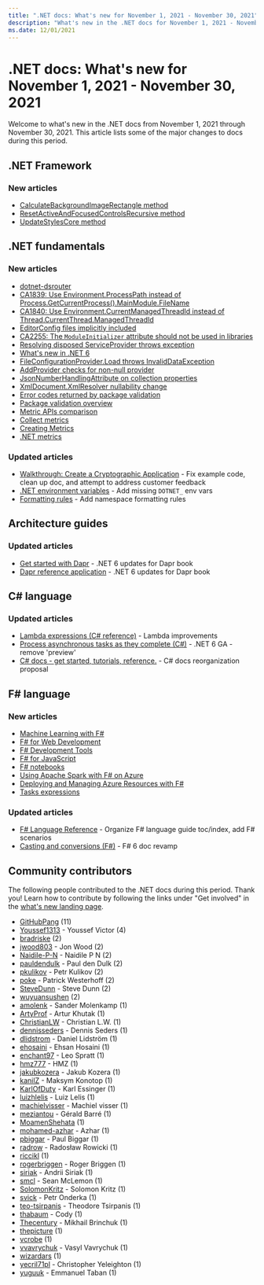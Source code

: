 ```yaml
---
title: ".NET docs: What's new for November 1, 2021 - November 30, 2021"
description: "What's new in the .NET docs for November 1, 2021 - November 30, 2021."
ms.date: 12/01/2021
---
```


# .NET docs: What's new for November 1, 2021 - November 30, 2021

Welcome to what's new in the .NET docs from November 1, 2021 through November 30, 2021. This article lists some of the major changes to docs during this period.

## .NET Framework

### New articles

- [CalculateBackgroundImageRectangle method](../framework/additional-apis/system-windows-forms/calculatebackgroundimagerectangle-method.md)
- [ResetActiveAndFocusedControlsRecursive method](../framework/additional-apis/system-windows-forms/resetactiveandfocusedcontrolsrecursive-method.md)
- [UpdateStylesCore method](../framework/additional-apis/system-windows-forms/updatestylescore-method.md)

## .NET fundamentals

### New articles

- [dotnet-dsrouter](../core/diagnostics/dotnet-dsrouter.md)
- [CA1839: Use Environment.ProcessPath instead of Process.GetCurrentProcess().MainModule.FileName](../fundamentals/code-analysis/quality-rules/ca1839.md)
- [CA1840: Use Environment.CurrentManagedThreadId instead of Thread.CurrentThread.ManagedThreadId](../fundamentals/code-analysis/quality-rules/ca1840.md)
- [EditorConfig files implicitly included](../core/compatibility/sdk/6.0/editorconfig-additional-files.md)
- [CA2255: The `ModuleInitializer` attribute should not be used in libraries](../fundamentals/code-analysis/quality-rules/ca2255.md)
- [Resolving disposed ServiceProvider throws exception](../core/compatibility/extensions/6.0/service-provider-disposed.md)
- [What's new in .NET 6](../core/whats-new/dotnet-6.md)
- [FileConfigurationProvider.Load throws InvalidDataException](../core/compatibility/extensions/6.0/filename-in-load-exception.md)
- [AddProvider checks for non-null provider](../core/compatibility/extensions/6.0/addprovider-null-check.md)
- [JsonNumberHandlingAttribute on collection properties](../core/compatibility/serialization/6.0/jsonnumberhandlingattribute-behavior.md)
- [XmlDocument.XmlResolver nullability change](../core/compatibility/core-libraries/6.0/xmlresolver-nullable.md)
- [Error codes returned by package validation](../fundamentals/package-validation/diagnostic-ids.md)
- [Package validation overview](../fundamentals/package-validation/overview.md)
- [Metric APIs comparison](../core/diagnostics/compare-metric-apis.md)
- [Collect metrics](../core/diagnostics/metrics-collection.md)
- [Creating Metrics](../core/diagnostics/metrics-instrumentation.md)
- [.NET metrics](../core/diagnostics/metrics.md)

### Updated articles

- [Walkthrough: Create a Cryptographic Application](../standard/security/walkthrough-creating-a-cryptographic-application.md) - Fix example code, clean up doc, and attempt to address customer feedback
- [.NET environment variables](../core/tools/dotnet-environment-variables.md) - Add missing `DOTNET_` env vars
- [Formatting rules](../fundamentals/code-analysis/style-rules/formatting-rules.md) - Add namespace formatting rules

## Architecture guides

### Updated articles

- [Get started with Dapr](../architecture/dapr-for-net-developers/getting-started.md) - .NET 6 updates for Dapr book
- [Dapr reference application](../architecture/dapr-for-net-developers/reference-application.md) - .NET 6 updates for Dapr book

## C# language

### Updated articles

- [Lambda expressions (C# reference)](../csharp/language-reference/operators/lambda-expressions.md) - Lambda improvements
- [Process asynchronous tasks as they complete (C#)](../csharp/programming-guide/concepts/async/start-multiple-async-tasks-and-process-them-as-they-complete.md) - .NET 6 GA - remove 'preview'
- [C# docs - get started, tutorials, reference.](../csharp/index.yml) - C# docs reorganization proposal

## F# language

### New articles

- [Machine Learning with F\#](../fsharp/scenarios/machine-learning.md)
- [F# for Web Development](../fsharp/scenarios/web-development.md)
- [F# Development Tools](../fsharp/tools/development-tools.md)
- [F# for JavaScript](../fsharp/tools/javascript.md)
- [F# notebooks](../fsharp/tools/notebooks.md)
- [Using Apache Spark with F\# on Azure](../fsharp/using-fsharp-on-azure/apache-spark.md)
- [Deploying and Managing Azure Resources with F\#](../fsharp/using-fsharp-on-azure/deploying-and-managing.md)
- [Tasks expressions](../fsharp/language-reference/task-expressions.md)

### Updated articles

- [F# Language Reference](../fsharp/language-reference/index.md) - Organize F# language guide toc/index, add F# scenarios
- [Casting and conversions (F#)](../fsharp/language-reference/casting-and-conversions.md) - F# 6 doc revamp

## Community contributors

The following people contributed to the .NET docs during this period. Thank you! Learn how to contribute by following the links under "Get involved" in the [what's new landing page](index.yml).

- [GitHubPang](https://github.com/GitHubPang) (11)
- [Youssef1313](https://github.com/Youssef1313) - Youssef Victor (4)
- [bradriske](https://github.com/bradriske) (2)
- [jwood803](https://github.com/jwood803) - Jon Wood (2)
- [Naidile-P-N](https://github.com/Naidile-P-N) - Naidile P N (2)
- [pauldendulk](https://github.com/pauldendulk) - Paul den Dulk (2)
- [pkulikov](https://github.com/pkulikov) - Petr Kulikov (2)
- [poke](https://github.com/poke) - Patrick Westerhoff (2)
- [SteveDunn](https://github.com/SteveDunn) - Steve Dunn (2)
- [wuyuansushen](https://github.com/wuyuansushen) (2)
- [amolenk](https://github.com/amolenk) - Sander Molenkamp (1)
- [ArtyProf](https://github.com/ArtyProf) - Artur Khutak (1)
- [ChristianLW](https://github.com/ChristianLW) - Christian L.W. (1)
- [dennisseders](https://github.com/dennisseders) - Dennis Seders (1)
- [dlidstrom](https://github.com/dlidstrom) - Daniel Lidström (1)
- [ehosaini](https://github.com/ehosaini) - Ehsan Hosaini (1)
- [enchant97](https://github.com/enchant97) - Leo Spratt (1)
- [hmz777](https://github.com/hmz777) - HMZ (1)
- [jakubkozera](https://github.com/jakubkozera) - Jakub Kozera (1)
- [kanilZ](https://github.com/kanilZ) - Maksym Konotop (1)
- [KarlOfDuty](https://github.com/KarlOfDuty) - Karl Essinger (1)
- [luizhlelis](https://github.com/luizhlelis) - Luiz Lelis (1)
- [machielvisser](https://github.com/machielvisser) - Machiel visser (1)
- [meziantou](https://github.com/meziantou) - Gérald Barré (1)
- [MoamenShehata](https://github.com/MoamenShehata) (1)
- [mohamed-azhar](https://github.com/mohamed-azhar) - Azhar (1)
- [pbiggar](https://github.com/pbiggar) - Paul Biggar (1)
- [radrow](https://github.com/radrow) - Radosław Rowicki (1)
- [riccikl](https://github.com/riccikl) (1)
- [rogerbriggen](https://github.com/rogerbriggen) - Roger Briggen (1)
- [siriak](https://github.com/siriak) - Andrii Siriak (1)
- [smcl](https://github.com/smcl) - Sean McLemon (1)
- [SolomonKritz](https://github.com/SolomonKritz) - Solomon Kritz (1)
- [svick](https://github.com/svick) - Petr Onderka (1)
- [teo-tsirpanis](https://github.com/teo-tsirpanis) - Theodore Tsirpanis (1)
- [thabaum](https://github.com/thabaum) - Cody (1)
- [Thecentury](https://github.com/Thecentury) - Mikhail Brinchuk (1)
- [thepicture](https://github.com/thepicture) (1)
- [vcrobe](https://github.com/vcrobe) (1)
- [vvavrychuk](https://github.com/vvavrychuk) - Vasyl Vavrychuk (1)
- [wizardars](https://github.com/wizardars) (1)
- [yecril71pl](https://github.com/yecril71pl) - Christopher Yeleighton (1)
- [yuguuk](https://github.com/yuguuk) - Emmanuel Taban (1)
